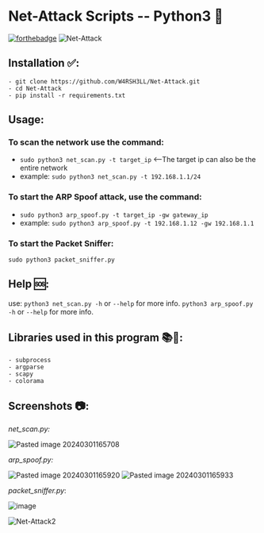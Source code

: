 # Net-Attack Scripts -- Python3 🐍
[![forthebadge](https://forthebadge.com/images/badges/made-with-python.svg)](https://forthebadge.com)
![Net-Attack](https://github.com/W4RSH3LL/Net-Attack/assets/129652925/04d6c736-c0b9-4c32-8a0d-62bac4c98e9a)

## Installation ✅:
```
- git clone https://github.com/W4RSH3LL/Net-Attack.git
- cd Net-Attack
- pip install -r requirements.txt
```
## Usage:
### To scan the network use the command:
- `sudo python3 net_scan.py -t target_ip` <--The target ip can also be the entire network
- example: `sudo python3 net_scan.py -t 192.168.1.1/24`

### To start the ARP Spoof attack, use the command:
- `sudo python3 arp_spoof.py -t target_ip -gw gateway_ip`
- example: `sudo python3 arp_spoof.py -t 192.168.1.12 -gw 192.168.1.1`

### To start the Packet Sniffer:
```sudo python3 packet_sniffer.py```

## Help 🆘:
use:
`python3 net_scan.py -h` or `--help` for more info.
`python3 arp_spoof.py -h` or `--help` for more info.

## Libraries used in this program 📚📗:
```
- subprocess
- argparse
- scapy
- colorama
```

## Screenshots 📷:
*net_scan.py:*

![Pasted image 20240301165708](https://github.com/W4RSH3LL/Net-Attack/assets/129652925/818c7cab-d0da-4a74-befb-fb1179019ee9)

*arp_spoof.py:*

![Pasted image 20240301165920](https://github.com/W4RSH3LL/Net-Attack/assets/129652925/b9164392-97c2-447c-92bc-adc7817b6436)
![Pasted image 20240301165933](https://github.com/W4RSH3LL/Net-Attack/assets/129652925/11df2242-561a-4050-835e-0c39ba328c04)

*packet_sniffer.py*:

![image](https://github.com/W4RSH3LL/Net-Attack/assets/129652925/5ccf20c0-227c-49c5-8fa7-d8bba9b70be8)

![Net-Attack2](https://github.com/W4RSH3LL/Net-Attack/assets/129652925/ce1fba8f-def7-4615-bc50-7332f72468b5)
